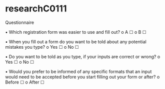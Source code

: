 # researchC0111


Questionnaire

•	Which registration form was easier to use and fill out?
o	A ☐
o	B ☐

•	When you fill out a form do you want to be told about any potential mistakes you type?
o	Yes ☐
o	No  ☐

•	Do you want to be told as you type, if your inputs are correct or wrong?
o	Yes ☐
o	No  ☐  

•	Would you prefer to be informed of any specific formats that an input would need to be accepted before you start filling out your form or after?
o	Before ☐
o	After    ☐
